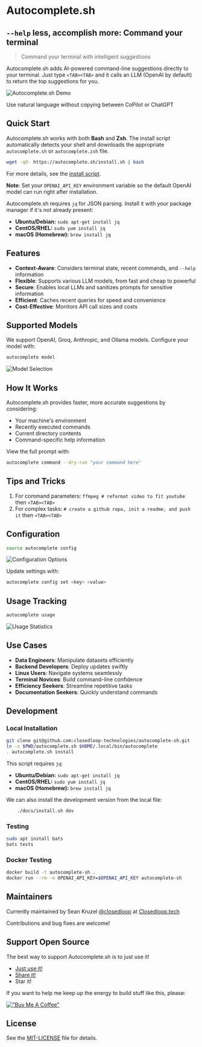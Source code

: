 Autocomplete.sh
========================================================

## `--help` less, accomplish more: Command your terminal

> Command your terminal with intelligent suggestions

Autocomplete.sh adds AI-powered command-line suggestions directly to your terminal. Just type `<TAB><TAB>` and it calls an LLM (OpenAI by default) to return the top suggestions for you.

![Autocomplete.sh Demo](https://github.com/user-attachments/assets/6f2a8f81-49b7-46e9-8005-c8a9dd3fc033)

Use natural language without copying between CoPilot or ChatGPT

## Quick Start

Autocomplete.sh works with both **Bash** and **Zsh**. The install script
automatically detects your shell and downloads the appropriate
`autocomplete.sh` or `autocomplete.zsh` file.

```bash
wget -qO- https://autocomplete.sh/install.sh | bash
```


For more details, see the
[install script](docs/install.sh).

**Note**: Set your `OPENAI_API_KEY` environment variable so the default OpenAI model can run right after installation.

Autocomplete.sh requires `jq` for JSON parsing. Install it with your package manager if it's not already present:

- **Ubuntu/Debian:** `sudo apt-get install jq`
- **CentOS/RHEL:** `sudo yum install jq`
- **macOS (Homebrew):** `brew install jq`


## Features

- **Context-Aware**: Considers terminal state, recent commands, and `--help` information
- **Flexible**: Supports various LLM models, from fast and cheap to powerful
- **Secure**: Enables local LLMs and sanitizes prompts for sensitive information
- **Efficient**: Caches recent queries for speed and convenience
- **Cost-Effective**: Monitors API call sizes and costs

## Supported Models

We support OpenAI, Groq, Anthropic, and Ollama models. Configure your model with:

```bash
autocomplete model
```

![Model Selection](https://github.com/user-attachments/assets/6206963f-81c2-4d68-b054-6ec88969ba0c)

## How It Works

Autocomplete.sh provides faster, more accurate suggestions by considering:

- Your machine's environment
- Recently executed commands
- Current directory contents
- Command-specific help information

View the full prompt with:

```bash
autocomplete command --dry-run "your command here"
```

## Tips and Tricks

1. For command parameters: `ffmpeg # reformat video to fit youtube` then `<TAB><TAB>`
2. For complex tasks: `# create a github repo, init a readme, and push it` then `<TAB><TAB>`

## Configuration

```bash
source autocomplete config
```

![Configuration Options](https://github.com/user-attachments/assets/61578f27-594f-4bc4-ba86-c5f99a41e8a9)

Update settings with:

```bash
autocomplete config set <key> <value>
```

## Usage Tracking

```bash
autocomplete usage
```

![Usage Statistics](https://github.com/user-attachments/assets/0fc611b9-fb4c-4f68-bf01-8e6ecdcf7410)

## Use Cases

- **Data Engineers**: Manipulate datasets efficiently
- **Backend Developers**: Deploy updates swiftly
- **Linux Users**: Navigate systems seamlessly
- **Terminal Novices**: Build command-line confidence
- **Efficiency Seekers**: Streamline repetitive tasks
- **Documentation Seekers**: Quickly understand commands

## Development

### Local Installation

```bash
git clone git@github.com:closedloop-technologies/autocomplete-sh.git
ln -s $PWD/autocomplete.sh $HOME/.local/bin/autocomplete
. autocomplete.sh install
```

This script requires `jq`:

- **Ubuntu/Debian:** `sudo apt-get install jq`
- **CentOS/RHEL:** `sudo yum install jq`
- **macOS (Homebrew):** `brew install jq`

We can also install the development version from the local file:

```bash
    ./docs/install.sh dev
```

### Testing

```bash
sudo apt install bats
bats tests
```

### Docker Testing

```bash
docker build -t autocomplete-sh .
docker run --rm -e OPENAI_API_KEY=$OPENAI_API_KEY autocomplete-sh
```

## Maintainers

Currently maintained by Sean Kruzel [@closedloop](https://github.com/closedloop) at [Closedloop.tech](https://Closedloop.tech)

Contributions and bug fixes are welcome!

## Support Open Source

The best way to support Autocomplete.sh is to just use it!

- [Just use it!](https://github.com/closedloop-technologies/autocomplete-sh?tab=readme-ov-file#quick-start)
- [Share it!](https://x.com/intent/post?text=I+love+autocomplete.sh%21++I+just+press+%3CTAB%3E%3CTAB%3E+to+just+build+quickly+%40JustBuild_ai)
- Star it!

If you want to help me keep up the energy to build stuff like this, please:

[!["Buy Me A Coffee"](https://www.buymeacoffee.com/assets/img/custom_images/orange_img.png)](https://www.buymeacoffee.com/skruzel)

## License

See the [MIT-LICENSE](./LICENSE) file for details.
